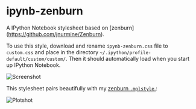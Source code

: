 # ipynb-zenburn
A IPython Notebook stylesheet based on [zenburn] (https://github.com/jnurmine/Zenburn).

To use this style, download and rename `ipynb-zenburn.css` file to `custom.css` and place in the directory `~/.ipython/profile-default/custom/custom/`. Then it should automatically load when you start up IPython Notebook.

![Screenshot](http://i.imgur.com/NncBI2P.png)

This stylesheet pairs beautifully with my [zenburn `.mplstyle`.](https://gist.github.com/640de0734718a8f2b2311249e27ba69c):

![Plotshot](http://i.imgur.com/VevmzWQ.png)
